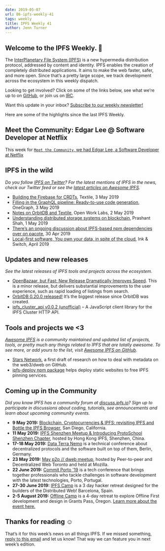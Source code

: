 ```yaml
---
date: 2019-05-07
url: 86-ipfs-weekly-41
tags: weekly
title: IPFS Weekly 41
author: Jenn Turner
---
```


## Welcome to the IPFS Weekly. 👋

The [InterPlanetary File System (IPFS)](https://ipfs.io/) is a new hypermedia distribution protocol, addressed by content and identity. IPFS enables the creation of completely distributed applications. It aims to make the web faster, safer, and more open. Since that’s a pretty large scope, we track development across the ecosystem in this weekly dispatch.

Looking to get involved? Click on some of the links below, see what we’re up to on [GitHub](https://github.com/ipfs), or join us on [IRC](https://riot.im/app/#/room/#ipfs:matrix.org).

Want this update in your inbox? [Subscribe to our weekly newsletter!](http://eepurl.com/gL2Pi5)

Here are some of the highlights since the last IPFS Weekly.

## Meet the Community: Edgar Lee @ Software Developer at Netflix

This week for [`Meet the Community`, we had Edgar Lee, a Software Developer at Netflix](https://blog.ipfs.io/meet-the-community-edgar-lee)

## IPFS in the wild
*Do you follow [IPFS on Twitter](https://twitter.com/IPFSbot)? For the latest mentions of IPFS in the news, check our Twitter feed or see the [latest articles on Awesome IPFS](https://awesome.ipfs.io/categories/articles/).*

+ [Building the Firebase for CRDTs](https://medium.com/textileio/building-the-firebase-for-crdts-7dd8dea8953a), Textile, 3 May 2019
+ [Filling in the GraphQL pipeline: Ready-to-use code generation](https://www.onegraph.com/blog/2019/05/03_Filling_in_the_GraphQL_Pipeline_Ready_to_use_code_generation.html), OneGraph, 3 May 2019
+ [Notes on OrbitDB and Textile](https://medium.com/open-work-labs/notes-on-orbitdb-and-textile-55f07db7fb03), Open Work Labs, 2 May 2019
+ [Understanding distributed storage systems on blockchain](https://yourstory.com/2019/04/distributed-data-storage-systems-blockchain), Prashant Shah, 1 May 2019
+ [There’s an ongoing discussion about IPFS-based npm dependencies over on pacote](https://github.com/zkat/pacote/pull/173), 30 Apr 2019
+ [Local-first software, You own your data, in spite of the cloud](https://www.inkandswitch.com/local-first.html), Ink & Switch, April 2019


## Updates and new releases
*See the latest releases of IPFS tools and projects across the ecosystem.*

+ [OpenBazaar, but Fast: New Release Dramatically Improves Speed](https://openbazaar.org/blog/openbazaar-but-fast-new-release-dramatically-improves-speed/). This is a minor release, but delivers substantial improvements to the user experience, such as rapid loading of listings from search.
+ [OrbitDB 0.20.0 released!](https://github.com/orbitdb/orbit-db) It’s the biggest release since OrbitDB was created.
+ [ipfs_cluster_api v0.0.2 (unofficial)](https://github.com/cluster-labs/ipfs-cluster-api) – A JavaScript client library for the IPFS Cluster HTTP API.


## Tools and projects we <3
*[Awesome IPFS](https://awesome.ipfs.io/) is a community maintained and updated list of projects, tools, or pretty much any things related to IPFS that are totally awesome. To see more, or add yours to the list, visit [Awesome IPFS on GitHub](https://github.com/ipfs/awesome-ipfs).*

+ [Stars Network](https://github.com/PACTCare/Stars-Network), a first draft of research on how to deal with metadata on the web3/dweb on GitHub.
+ [ipfs-deploy npm package](https://discuss.ipfs.io/t/ann-ipfs-deploy-npm-package-helps-deploy-static-websites-to-free-ipfs-pinning-services/5318) helps deploy static websites to free IPFS pinning services.


## Coming up in the Community
*Did you know IPFS has a community forum at [discuss.ipfs.io](https://discuss.ipfs.io/)? Sign up to participate in discussions about coding, tutorials, see announcements and learn about upcoming community events.*


+ **9 May 2019:** [Blockchain, Cryptocurrencies & IPFS: revisiting IPFS and Bottle the IPFS Browser](https://www.meetup.com/Blockchain-Cryptocurrencies-Interplanetary-File-System/events/vldkqqyzhbgc/), San Diego, California.
+ **11 May 2019:** [IPFS Shenzhen Meetup & Introducing ProtoSchool Shenzhen Chapter](https://www.meetup.com/Hong-Kong-IPFS-Meetup/events/260780205/), hosted by Hong Kong IPFS, Shenzhen, China.
+ **17-18 May 2019:** [Data Terra Nemo](https://dtn.is/) is a technical conference about decentralized protocols and the software built on top of them, Berlin, Germany.
+ **23 May 2019:** [May p2p // dweb meetup](https://www.meetup.com/p2p-and-dweb-toronto/events/258520223/), hosted by Peer-to-peer and Decentralized Web Toronto and held at Mozilla.
+ **22 June 2019:** [Commit Porto '19](https://commitporto.com/) is a tech conference that brings together professionals who tackle challenges in software development with the latest technologies, Porto, Portugal.
+ **27-30 June 2019:** [IPFS Camp](https://camp.ipfs.io/) is a 3 day hacker retreat designed for the builders of the Distributed Web! Barcelona, Spain.
+ **2-5 August 2019:** [Offline Camp](http://offlinefirst.org/camp/) is a 4-day retreat to explore Offline First development and design in Grants Pass, Oregon. [Learn more about the event here.](https://medium.com/offline-camp/announcing-offline-camp-v5-eb9111fdcc94)


## Thanks for reading ☺️

That’s it for this week’s news on all things IPFS. If we missed something, [reply to this email](mailto:newsletter@ipfs.io) and let us know! That way we can feature you in next week’s edition.
